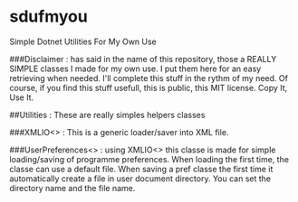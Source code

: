 # sdufmyou
Simple Dotnet Utilities For My Own Use

###Disclaimer : has said in the name of this repository, those a REALLY SIMPLE classes
I made for my own use. I put them here for an easy retrieving when needed.
I'll complete this stuff in the rythm of my need.
Of course, if you find this stuff usefull, this is public, this MIT license. 
Copy It, Use It. 

##Utilities : These are really simples helpers classes

###XMLIO<> :
	This is a generic loader/saver into XML file.
	
###UserPreferences<> : 
	using XMLIO<> this classe is made for simple loading/saving of programme preferences.
	When loading the first time, the classe can use a default file.
	When saving a pref classe the first time it automatically create a file in user document directory.
	You can set the directory name and the file name.



